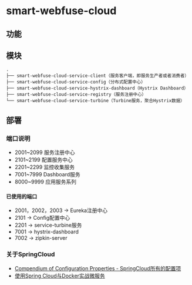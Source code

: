 # smart-webfuse-cloud

## 功能

## 模块

```text
.
├── smart-webfuse-cloud-service-client（服务客户端，即服务生产者或者消费者）
├── smart-webfuse-cloud-service-config（分布式配置中心）
├── smart-webfuse-cloud-service-hystrix-dashboard（Hystrix Dashboard）
├── smart-webfuse-cloud-service-registry（服务注册中心）
└── smart-webfuse-cloud-service-turbine（Turbine服务，聚合Hystrix数据）
```

## 部署

### 端口说明

- 2001~2099 服务注册中心
- 2101~2199 配置服务中心
- 2201~2299 监控收集服务
- 7001~7999 Dashboard服务
- 8000~9999 应用服务系列

#### 已使用的端口

- 2001，2002，2003 -> Eureka注册中心
- 2101 -> Config配置中心
- 2201 -> service-turbine服务
- 7001 -> hystrix-dashboard
- 7002 -> zipkin-server


### 关于SpringCloud

- [Compendium of Configuration Properties - SpringCloud所有的配置项](https://cloud.spring.io/spring-cloud-static/Finchley.RELEASE/multi/multi__appendix_compendium_of_configuration_properties.html)
- [使用Spring Cloud与Docker实战微服务](http://book.itmuch.com/)